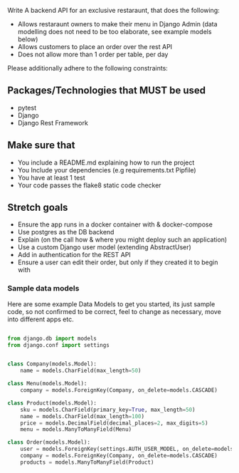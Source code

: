 Write A backend API for an exclusive restaraunt, that does the following:

- Allows restaraunt owners to make their menu in Django Admin (data modelling does not need to be too elaborate, see example models below)
- Allows customers to place an order over the rest API
- Does not allow more than 1 order per table, per day

Please additionally adhere to the following constraints:

 ## Packages/Technologies that MUST be used
  - pytest
  - Django
  - Django Rest Framework

## Make sure that
  - You include a README.md explaining how to run the project
  - You Include your dependencies (e.g requirements.txt Pipfile)
  - You have at least 1 test
  - Your code passes the flake8 static code checker

## Stretch goals
  - Ensure the app runs in a docker container with & docker-compose
  - Use postgres as the DB backend 
  - Explain (on the call how & where you might deploy such an application)
  - Use a custom Django user model (extending AbstractUser)
  - Add in authentication for the REST API
  - Ensure a user can edit their order, but only if they created it to begin with

### Sample data models
Here are some example Data Models to get you started, its just sample code, so not confirmed to be correct, feel to change as 
necessary, move into different apps etc.

```python

from django.db import models
from django.conf import settings


class Company(models.Model):
    name = models.CharField(max_length=50)

class Menu(models.Model):
    company = models.ForeignKey(Company, on_delete=models.CASCADE)

class Product(models.Model):
    sku = models.CharField(primary_key=True, max_length=50)
    name = models.CharField(max_length=100)
    price = models.DecimalField(decimal_places=2, max_digits=5)
    menu = models.ManyToManyField(Menu)

class Order(models.Model):
    user = models.ForeignKey(settings.AUTH_USER_MODEL, on_delete=models.CASCADE)
    company = models.ForeignKey(Company, on_delete=models.CASCADE)
    products = models.ManyToManyField(Product)

```
